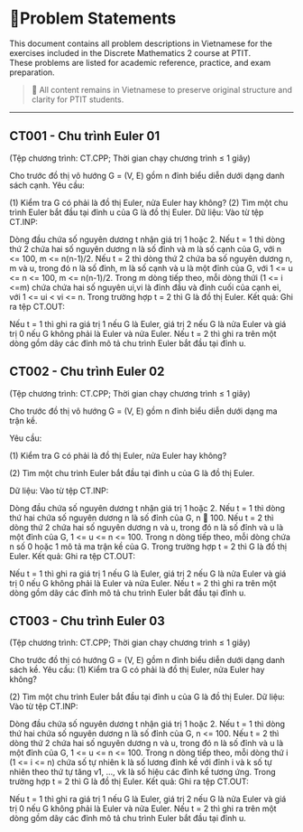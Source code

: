 # 📄Problem Statements

This document contains all problem descriptions in Vietnamese for the exercises included in the Discrete Mathematics 2 course at PTIT.  
These problems are listed for academic reference, practice, and exam preparation.

> 📌 All content remains in Vietnamese to preserve original structure and clarity for PTIT students.

---

## CT001 - Chu trình Euler 01  
(Tệp chương trình: CT.CPP; Thời gian chạy chương trình ≤ 1 giây)

Cho trước đồ thị vô hướng G = (V, E) gồm n đỉnh biểu diễn dưới dạng danh sách cạnh. Yêu cầu:

(1) Kiểm tra G có phải là đồ thị Euler, nửa Euler hay không?
(2) Tìm một chu trình Euler bắt đầu tại đỉnh u của G là đồ thị Euler.
Dữ liệu: Vào từ tệp CT.INP:

Dòng đầu chứa số nguyên dương t nhận giá trị 1 hoặc 2.
Nếu t = 1 thì dòng thứ 2 chứa hai số nguyên dương n là số đỉnh và m là số cạnh của G, với n <= 100, m <= n(n-1)/2. Nếu t = 2 thì dòng thứ 2 chứa ba số nguyên dương n, m và u, trong đó n là số đỉnh, m là số cạnh và u là một đỉnh của G, với 1 <= u <= n <= 100, m <= n(n-1)/2.
Trong m dòng tiếp theo, mỗi dòng thứi (1 <= i <=m) chứa chứa hai số nguyên ui,vi là đỉnh đầu và đỉnh cuối của cạnh ei, với 1 <= ui < vi <= n. Trong trường hợp t = 2 thì G là đồ thị Euler.
Kết quả: Ghi ra tệp CT.OUT:

Nếu t = 1 thì ghi ra giá trị 1 nếu G là Euler, giá trị 2 nếu G là nửa Euler và giá trị 0 nếu G không phải là Euler và nửa Euler.
Nếu t = 2 thì ghi ra trên một dòng gồm dãy các đỉnh mô tả chu trình Euler bắt đầu tại đỉnh u.

## CT002 - Chu trình Euler 02  
(Tệp chương trình: CT.CPP; Thời gian chạy chương trình ≤ 1 giây)

Cho trước đồ thị vô hướng G = (V, E) gồm n đỉnh biểu diễn dưới dạng ma trận kề.

Yêu cầu:

(1) Kiểm tra G có phải là đồ thị Euler, nửa Euler hay không?

(2) Tìm một chu trình Euler bắt đầu tại đỉnh u của G là đồ thị Euler.

Dữ liệu: Vào từ tệp CT.INP:

Dòng đầu chứa số nguyên dương t nhận giá trị 1 hoặc 2.
Nếu t = 1 thì dòng thứ hai chứa số nguyên dương n là số đỉnh của G, n  100. Nếu t = 2 thì dòng thứ 2 chứa hai số nguyên dương n và u, trong đó n là số đỉnh và u là một đỉnh của G, 1 <= u <= n <= 100.
Trong n dòng tiếp theo, mỗi dòng chứa n số 0 hoặc 1 mô tả ma trận kề của G. Trong trường hợp t = 2 thì G là đồ thị Euler.
Kết quả: Ghi ra tệp CT.OUT:

Nếu t = 1 thì ghi ra giá trị 1 nếu G là Euler, giá trị 2 nếu G là nửa Euler và giá trị 0 nếu G không phải là Euler và nửa Euler.
Nếu t = 2 thì ghi ra trên một dòng gồm dãy các đỉnh mô tả chu trình Euler bắt đầu tại đỉnh u.

## CT003 - Chu trình Euler 03  
(Tệp chương trình: CT.CPP; Thời gian chạy chương trình ≤ 1 giây)

Cho trước đồ thị có hướng G = (V, E) gồm n đỉnh biểu diễn dưới dạng danh sách kề.
Yêu cầu:
(1) Kiểm tra G có phải là đồ thị Euler, nửa Euler hay không?

(2) Tìm một chu trình Euler bắt đầu tại đỉnh u của G là đồ thị Euler.
Dữ liệu: Vào từ tệp CT.INP:

Dòng đầu chứa số nguyên dương t nhận giá trị 1 hoặc 2.
Nếu t = 1 thì dòng thứ hai chứa số nguyên dương n là số đỉnh của G, n <= 100. Nếu t = 2 thì dòng thứ 2 chứa hai số nguyên dương n và u, trong đó n là số đỉnh và u là một đỉnh của G, 1 <= u <= n <= 100.
Trong n dòng tiếp theo, mỗi dòng thứ i (1 <= i <= n) chứa số tự nhiên k là số lương đỉnh kề với đỉnh i và k số tự nhiên theo thứ tự tăng v1, ..., vk là số hiệu các đỉnh kề tương ứng. Trong trường hợp t = 2 thì G là đồ thị Euler.
Kết quả: Ghi ra tệp CT.OUT:

Nếu t = 1 thì ghi ra giá trị 1 nếu G là Euler, giá trị 2 nếu G là nửa Euler và giá trị 0 nếu G không phải là Euler và nửa Euler.
Nếu t = 2 thì ghi ra trên một dòng gồm dãy các đỉnh mô tả chu trình Euler bắt đầu tại đỉnh u.

